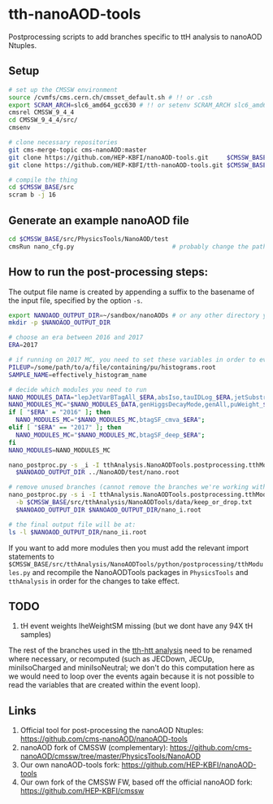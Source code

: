 # tth-nanoAOD-tools
Postprocessing scripts to add branches specific to ttH analysis to nanoAOD Ntuples.

## Setup

```bash
# set up the CMSSW environment
source /cvmfs/cms.cern.ch/cmsset_default.sh # !! or .csh
export SCRAM_ARCH=slc6_amd64_gcc630 # !! or setenv SCRAM_ARCH slc6_amd64_gcc630
cmsrel CMSSW_9_4_4
cd CMSSW_9_4_4/src/
cmsenv

# clone necessary repositories
git cms-merge-topic cms-nanoAOD:master
git clone https://github.com/HEP-KBFI/nanoAOD-tools.git     $CMSSW_BASE/src/PhysicsTools/NanoAODTools
git clone https://github.com/HEP-KBFI/tth-nanoAOD-tools.git $CMSSW_BASE/src/tthAnalysis/NanoAODTools

# compile the thing
cd $CMSSW_BASE/src
scram b -j 16
```

## Generate an example nanoAOD file

```bash
cd $CMSSW_BASE/src/PhysicsTools/NanoAOD/test
cmsRun nano_cfg.py                           # probably change the paths to the input files
```

## How to run the post-processing steps:

The output file name is created by appending a suffix to the basename of the input file, specified by the option `-s`.

```bash
export NANOAOD_OUTPUT_DIR=~/sandbox/nanoAODs # or any other directory you prefer
mkdir -p $NANOAOD_OUTPUT_DIR

# choose an era between 2016 and 2017
ERA=2017

# if running on 2017 MC, you need to set these variables in order to evaluate PU weights
PILEUP=/some/path/to/a/file/containing/pu/histograms.root
SAMPLE_NAME=effectively_histogram_name

# decide which modules you need to run
NANO_MODULES_DATA="lepJetVarBTagAll_$ERA,absIso,tauIDLog_$ERA,jetSubstructureObservablesHTTv2,trigObjMatcher"
NANO_MODULES_MC="$NANO_MODULES_DATA,genHiggsDecayMode,genAll,puWeight_$ERA($PILEUP;$SAMPLE_NAME),jetmetUncertainties$ERA,btagSF_csvv2_$ERA"
if [ "$ERA" = "2016" ]; then
  NANO_MODULES_MC="$NANO_MODULES_MC,btagSF_cmva_$ERA";
elif [ "$ERA" == "2017" ]; then
  NANO_MODULES_MC="$NANO_MODULES_MC,btagSF_deep_$ERA";
fi
NANO_MODULES=NANO_MODULES_MC

nano_postproc.py -s _i -I tthAnalysis.NanoAODTools.postprocessing.tthModules $NANO_MODULES \
  $NANOAOD_OUTPUT_DIR ../NanoAOD/test/nano.root

# remove unused branches (cannot remove the branches we're working with, hence the 2nd command)
nano_postproc.py -s i -I tthAnalysis.NanoAODTools.postprocessing.tthModules countHistogramAll_$ERA \
  -b $CMSSW_BASE/src/tthAnalysis/NanoAODTools/data/keep_or_drop.txt                           \
  $NANOAOD_OUTPUT_DIR $NANOAOD_OUTPUT_DIR/nano_i.root

# the final output file will be at:
ls -l $NANOAOD_OUTPUT_DIR/nano_ii.root
```

If you want to add more modules then you must add the relevant import statements to `$CMSSW_BASE/src/tthAnalysis/NanoAODTools/python/postprocessing/tthModules.py` and recompile the NanoAODTools packages in `PhysicsTools` and `tthAnalysis` in order for the changes to take effect.

## TODO

1. tH event weights lheWeightSM missing (but we dont have any 94X tH samples)

The rest of the branches used in the [tth-htt analysis](https://github.com/HEP-KBFI/tth-htt/tree/nanoAOD) need to be renamed where necessary, or recomputed (such as JECDown, JECUp, miniIsoCharged and miniIsoNeutral; we don't do this computation here as we would need to loop over the events again because it is not possible to read the variables that are created within the event loop).

## Links

1. Official tool for post-processing the nanoAOD Ntuples: https://github.com/cms-nanoAOD/nanoAOD-tools
1. nanoAOD fork of CMSSW (complementary): https://github.com/cms-nanoAOD/cmssw/tree/master/PhysicsTools/NanoAOD
1. Our own nanoAOD-tools fork: https://github.com/HEP-KBFI/nanoAOD-tools
1. Our own fork of the CMSSW FW, based off the official nanoAOD fork: https://github.com/HEP-KBFI/cmssw
